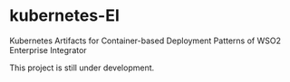 # kubernetes-EI 
Kubernetes Artifacts for 
Container-based Deployment Patterns
of WSO2 Enterprise Integrator

This project is still under development.